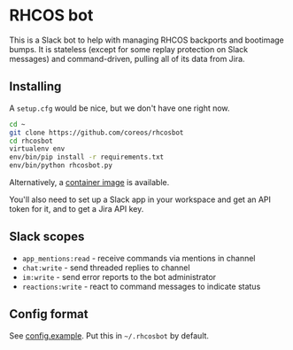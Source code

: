 # RHCOS bot

This is a Slack bot to help with managing RHCOS backports and bootimage bumps.  It is stateless (except for some replay protection on Slack messages) and command-driven, pulling all of its data from Jira.

## Installing

A `setup.cfg` would be nice, but we don't have one right now.

```sh
cd ~
git clone https://github.com/coreos/rhcosbot
cd rhcosbot
virtualenv env
env/bin/pip install -r requirements.txt
env/bin/python rhcosbot.py
```

Alternatively, a [container image](https://quay.io/repository/coreos/rhcosbot) is available.

You'll also need to set up a Slack app in your workspace and get an API token for it, and to get a Jira API key.

## Slack scopes

- `app_mentions:read` - receive commands via mentions in channel
- `chat:write` - send threaded replies to channel
- `im:write` - send error reports to the bot administrator
- `reactions:write` - react to command messages to indicate status

## Config format

See [config.example](config.example).  Put this in `~/.rhcosbot` by default.
